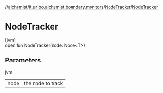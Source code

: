 //[alchemist](../../../index.md)/[it.unibo.alchemist.boundary.monitors](../index.md)/[NodeTracker](index.md)/[NodeTracker](-node-tracker.md)

# NodeTracker

[jvm]\
open fun [NodeTracker](-node-tracker.md)(node: [Node](../../it.unibo.alchemist.model.interfaces/-node/index.md)<[T](../-map-display/index.md)>)

## Parameters

jvm

| | |
|---|---|
| node | the node to track |
